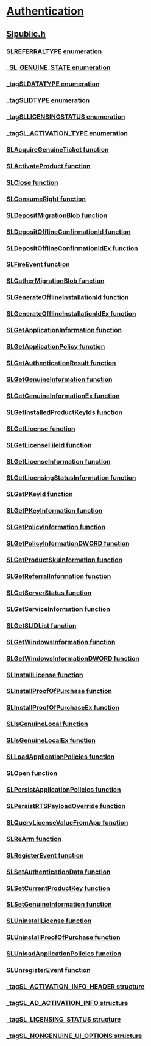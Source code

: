 # [Authentication](../_security/index.md)
## [Slpublic.h](index.md)
### [SLREFERRALTYPE enumeration](../slpublic/ne-slpublic-slreferraltype.md)
### [_SL_GENUINE_STATE enumeration](../slpublic/ne-slpublic-_sl_genuine_state.md)
### [_tagSLDATATYPE enumeration](../slpublic/ne-slpublic-_tagsldatatype.md)
### [_tagSLIDTYPE enumeration](../slpublic/ne-slpublic-_tagslidtype.md)
### [_tagSLLICENSINGSTATUS enumeration](../slpublic/ne-slpublic-_tagsllicensingstatus.md)
### [_tagSL_ACTIVATION_TYPE enumeration](../slpublic/ne-slpublic-_tagsl_activation_type.md)
### [SLAcquireGenuineTicket function](../slpublic/nf-slpublic-slacquiregenuineticket.md)
### [SLActivateProduct function](../slpublic/nf-slpublic-slactivateproduct.md)
### [SLClose function](../slpublic/nf-slpublic-slclose.md)
### [SLConsumeRight function](../slpublic/nf-slpublic-slconsumeright.md)
### [SLDepositMigrationBlob function](../slpublic/nf-slpublic-sldepositmigrationblob.md)
### [SLDepositOfflineConfirmationId function](../slpublic/nf-slpublic-sldepositofflineconfirmationid.md)
### [SLDepositOfflineConfirmationIdEx function](../slpublic/nf-slpublic-sldepositofflineconfirmationidex.md)
### [SLFireEvent function](../slpublic/nf-slpublic-slfireevent.md)
### [SLGatherMigrationBlob function](../slpublic/nf-slpublic-slgathermigrationblob.md)
### [SLGenerateOfflineInstallationId function](../slpublic/nf-slpublic-slgenerateofflineinstallationid.md)
### [SLGenerateOfflineInstallationIdEx function](../slpublic/nf-slpublic-slgenerateofflineinstallationidex.md)
### [SLGetApplicationInformation function](../slpublic/nf-slpublic-slgetapplicationinformation.md)
### [SLGetApplicationPolicy function](../slpublic/nf-slpublic-slgetapplicationpolicy.md)
### [SLGetAuthenticationResult function](../slpublic/nf-slpublic-slgetauthenticationresult.md)
### [SLGetGenuineInformation function](../slpublic/nf-slpublic-slgetgenuineinformation.md)
### [SLGetGenuineInformationEx function](../slpublic/nf-slpublic-slgetgenuineinformationex.md)
### [SLGetInstalledProductKeyIds function](../slpublic/nf-slpublic-slgetinstalledproductkeyids.md)
### [SLGetLicense function](../slpublic/nf-slpublic-slgetlicense.md)
### [SLGetLicenseFileId function](../slpublic/nf-slpublic-slgetlicensefileid.md)
### [SLGetLicenseInformation function](../slpublic/nf-slpublic-slgetlicenseinformation.md)
### [SLGetLicensingStatusInformation function](../slpublic/nf-slpublic-slgetlicensingstatusinformation.md)
### [SLGetPKeyId function](../slpublic/nf-slpublic-slgetpkeyid.md)
### [SLGetPKeyInformation function](../slpublic/nf-slpublic-slgetpkeyinformation.md)
### [SLGetPolicyInformation function](../slpublic/nf-slpublic-slgetpolicyinformation.md)
### [SLGetPolicyInformationDWORD function](../slpublic/nf-slpublic-slgetpolicyinformationdword.md)
### [SLGetProductSkuInformation function](../slpublic/nf-slpublic-slgetproductskuinformation.md)
### [SLGetReferralInformation function](../slpublic/nf-slpublic-slgetreferralinformation.md)
### [SLGetServerStatus function](../slpublic/nf-slpublic-slgetserverstatus.md)
### [SLGetServiceInformation function](../slpublic/nf-slpublic-slgetserviceinformation.md)
### [SLGetSLIDList function](../slpublic/nf-slpublic-slgetslidlist.md)
### [SLGetWindowsInformation function](../slpublic/nf-slpublic-slgetwindowsinformation.md)
### [SLGetWindowsInformationDWORD function](../slpublic/nf-slpublic-slgetwindowsinformationdword.md)
### [SLInstallLicense function](../slpublic/nf-slpublic-slinstalllicense.md)
### [SLInstallProofOfPurchase function](../slpublic/nf-slpublic-slinstallproofofpurchase.md)
### [SLInstallProofOfPurchaseEx function](../slpublic/nf-slpublic-slinstallproofofpurchaseex.md)
### [SLIsGenuineLocal function](../slpublic/nf-slpublic-slisgenuinelocal.md)
### [SLIsGenuineLocalEx function](../slpublic/nf-slpublic-slisgenuinelocalex.md)
### [SLLoadApplicationPolicies function](../slpublic/nf-slpublic-slloadapplicationpolicies.md)
### [SLOpen function](../slpublic/nf-slpublic-slopen.md)
### [SLPersistApplicationPolicies function](../slpublic/nf-slpublic-slpersistapplicationpolicies.md)
### [SLPersistRTSPayloadOverride function](../slpublic/nf-slpublic-slpersistrtspayloadoverride.md)
### [SLQueryLicenseValueFromApp function](../slpublic/nf-slpublic-slquerylicensevaluefromapp.md)
### [SLReArm function](../slpublic/nf-slpublic-slrearm.md)
### [SLRegisterEvent function](../slpublic/nf-slpublic-slregisterevent.md)
### [SLSetAuthenticationData function](../slpublic/nf-slpublic-slsetauthenticationdata.md)
### [SLSetCurrentProductKey function](../slpublic/nf-slpublic-slsetcurrentproductkey.md)
### [SLSetGenuineInformation function](../slpublic/nf-slpublic-slsetgenuineinformation.md)
### [SLUninstallLicense function](../slpublic/nf-slpublic-sluninstalllicense.md)
### [SLUninstallProofOfPurchase function](../slpublic/nf-slpublic-sluninstallproofofpurchase.md)
### [SLUnloadApplicationPolicies function](../slpublic/nf-slpublic-slunloadapplicationpolicies.md)
### [SLUnregisterEvent function](../slpublic/nf-slpublic-slunregisterevent.md)
### [_tagSL_ACTIVATION_INFO_HEADER structure](../slpublic/ns-slpublic-_tagsl_activation_info_header.md)
### [_tagSL_AD_ACTIVATION_INFO structure](../slpublic/ns-slpublic-_tagsl_ad_activation_info.md)
### [_tagSL_LICENSING_STATUS structure](../slpublic/ns-slpublic-_tagsl_licensing_status.md)
### [_tagSL_NONGENUINE_UI_OPTIONS structure](../slpublic/ns-slpublic-_tagsl_nongenuine_ui_options.md)

